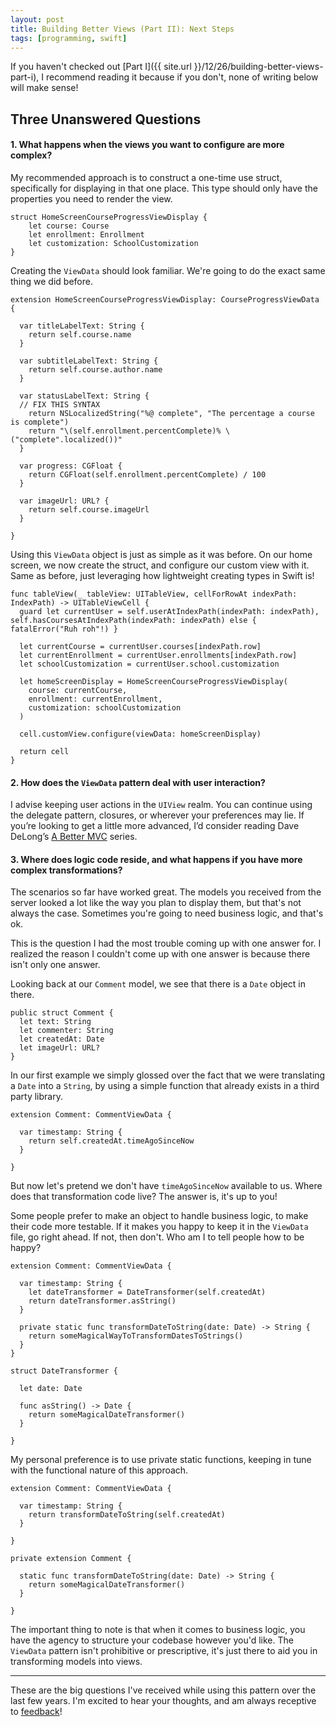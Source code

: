 ```yaml
---
layout: post
title: Building Better Views (Part II): Next Steps
tags: [programming, swift]
---
```


If you haven't checked out [Part I]({{ site.url }}/12/26/building-better-views-part-i), I recommend reading it because if you don't, none of writing below will make sense!

## Three Unanswered Questions

#### 1. What happens when the views you want to configure are more complex?

My recommended approach is to construct a one-time use struct, specifically for displaying in that one place. This type should only have the properties you need to render the view.


    struct HomeScreenCourseProgressViewDisplay {
        let course: Course
        let enrollment: Enrollment
        let customization: SchoolCustomization
    }

Creating the `ViewData` should look familiar. We're going to do the exact same thing we did before.

    extension HomeScreenCourseProgressViewDisplay: CourseProgressViewData {
    
      var titleLabelText: String {
        return self.course.name
      }
    
      var subtitleLabelText: String {
        return self.course.author.name
      }
    
      var statusLabelText: String {
      // FIX THIS SYNTAX
        return NSLocalizedString("%@ complete", "The percentage a course is complete")
        return "\(self.enrollment.percentComplete)% \("complete".localized())"
      }
    
      var progress: CGFloat {
        return CGFloat(self.enrollment.percentComplete) / 100
      }
    
      var imageUrl: URL? {
        return self.course.imageUrl
      }
    
    }

Using this `ViewData` object is just as simple as it was before. On our home screen, we now create the struct, and configure our custom view with it. Same as before, just leveraging how lightweight creating types in Swift is!

    func tableView(_ tableView: UITableView, cellForRowAt indexPath: IndexPath) -> UITableViewCell {
      guard let currentUser = self.userAtIndexPath(indexPath: indexPath), self.hasCoursesAtIndexPath(indexPath: indexPath) else { fatalError("Ruh roh"!) }
    
      let currentCourse = currentUser.courses[indexPath.row]
      let currentEnrollment = currentUser.enrollments[indexPath.row]
      let schoolCustomization = currentUser.school.customization
    
      let homeScreenDisplay = HomeScreenCourseProgressViewDisplay(
        course: currentCourse, 
        enrollment: currentEnrollment, 
        customization: schoolCustomization
      )
    
      cell.customView.configure(viewData: homeScreenDisplay)
    
      return cell
    }


#### 2. How does the `ViewData` pattern deal with user interaction?

I advise keeping user actions in the `UIView` realm. You can continue using the delegate pattern, closures, or wherever your preferences may lie. If you’re looking to get a little more advanced, I’d consider reading Dave DeLong’s [A Better MVC](https://davedelong.com/blog/2017/11/06/a-better-mvc-part-1-the-problems/) series.


#### 3. Where does logic code reside, and what happens if you have more complex transformations?

The scenarios so far have worked great. The models you received from the server looked a lot like the way you plan to display them, but that's not always the case. Sometimes you're going to need business logic, and that's ok.

This is the question I had the most trouble coming up with one answer for. I realized the reason I couldn't come up with one answer is because there isn't only one answer.

Looking back at our `Comment` model, we see that there is a `Date` object in there.

    public struct Comment {
      let text: String
      let commenter: String
      let createdAt: Date
      let imageUrl: URL?
    }

In our first example we simply glossed over the fact that we were translating a `Date` into a `String`, by using a simple function that already exists in a third party library.

    extension Comment: CommentViewData {
    
      var timestamp: String {
        return self.createdAt.timeAgoSinceNow
      }
    
    }

But now let's pretend we don't have `timeAgoSinceNow` available to us. Where does that transformation code live? The answer is, it's up to you!

Some people prefer to make an object to handle business logic, to make their code more testable. If it makes you happy to keep it in the `ViewData` file, go right ahead. If not, then don't. Who am I to tell people how to be happy?

    extension Comment: CommentViewData {
    
      var timestamp: String {
        let dateTransformer = DateTransformer(self.createdAt)
        return dateTransformer.asString()
      }
    
      private static func transformDateToString(date: Date) -> String {
        return someMagicalWayToTransformDatesToStrings()
      }
    }
    
    struct DateTransformer {
    
      let date: Date
    
      func asString() -> Date {
        return someMagicalDateTransformer()
      }
    
    }

My personal preference is to use private static functions, keeping in tune with the functional nature of this approach.

    extension Comment: CommentViewData {
    
      var timestamp: String {
        return transformDateToString(self.createdAt)
      }
    
    }
    
    private extension Comment {
    
      static func transformDateToString(date: Date) -> String {
        return someMagicalDateTransformer()
      }
     
    }

The important thing to note is that when it comes to business logic, you have the agency to structure your codebase however you'd like. The `ViewData` pattern isn't prohibitive or prescriptive, it's just there to aid you in transforming models into views.

----------

These are the big questions I've received while using this pattern over the last few years. I'm excited to hear your thoughts, and am always receptive to [feedback](https://twitter.com/mergesort)!

